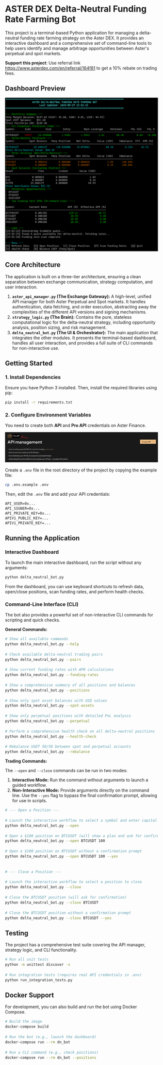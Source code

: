 # ASTER DEX Delta-Neutral Funding Rate Farming Bot

This project is a terminal-based Python application for managing a delta-neutral funding rate farming strategy on the Aster DEX. It provides an interactive dashboard and a comprehensive set of command-line tools to help users identify and manage arbitrage opportunities between Aster's perpetual and spot markets.

**Support this project**: Use referral link https://www.asterdex.com/en/referral/164f81 to get a 10% rebate on trading fees.

## Dashboard Preview

<img src="terminal.png" alt="Terminal Screenshot" width="800"/>

## Core Architecture

The application is built on a three-tier architecture, ensuring a clean separation between exchange communication, strategy computation, and user interaction.

1.  **`aster_api_manager.py` (The Exchange Gateway):** A high-level, unified API manager for both Aster Perpetual and Spot markets. It handles authentication, data fetching, and order execution, abstracting away the complexities of the different API versions and signing mechanisms.
2.  **`strategy_logic.py` (The Brain):** Contains the pure, stateless computational logic for the delta-neutral strategy, including opportunity analysis, position sizing, and risk management.
3.  **`delta_neutral_bot.py` (The UI & Orchestrator):** The main application that integrates the other modules. It presents the terminal-based dashboard, handles all user interaction, and provides a full suite of CLI commands for non-interactive use.

## Getting Started

### 1. Install Dependencies

Ensure you have Python 3 installed. Then, install the required libraries using pip:

```bash
pip install -r requirements.txt
```

### 2. Configure Environment Variables

You need to create both **API** and **Pro API** credentials on Aster Finance.

![API Management](APIs.png)

Create a `.env` file in the root directory of the project by copying the example file:

```bash
cp .env.example .env
```

Then, edit the `.env` file and add your API credentials:

```
API_USER=0x...
API_SIGNER=0x...
API_PRIVATE_KEY=0x...
APIV1_PUBLIC_KEY=...
APIV1_PRIVATE_KEY=...
```

## Running the Application

### Interactive Dashboard

To launch the main interactive dashboard, run the script without any arguments:

```bash
python delta_neutral_bot.py
```

From the dashboard, you can use keyboard shortcuts to refresh data, open/close positions, scan funding rates, and perform health checks.

### Command-Line Interface (CLI)

The bot also provides a powerful set of non-interactive CLI commands for scripting and quick checks.

**General Commands:**

```bash
# Show all available commands
python delta_neutral_bot.py --help

# Check available delta-neutral trading pairs
python delta_neutral_bot.py --pairs

# Show current funding rates with APR calculations
python delta_neutral_bot.py --funding-rates

# Show a comprehensive summary of all positions and balances
python delta_neutral_bot.py --positions

# Show only spot asset balances with USD values
python delta_neutral_bot.py --spot-assets

# Show only perpetual positions with detailed PnL analysis
python delta_neutral_bot.py --perpetual

# Perform a comprehensive health check on all delta-neutral positions
python delta_neutral_bot.py --health-check

# Rebalance USDT 50/50 between spot and perpetual accounts
python delta_neutral_bot.py --rebalance
```

**Trading Commands:**

The `--open` and `--close` commands can be run in two modes:

1.  **Interactive Mode:** Run the command without arguments to launch a guided workflow.
2.  **Non-Interactive Mode:** Provide arguments directly on the command line. Use the `--yes` flag to bypass the final confirmation prompt, allowing for use in scripts.

```bash
# --- Open a Position ---

# Launch the interactive workflow to select a symbol and enter capital
python delta_neutral_bot.py --open

# Open a $100 position on BTCUSDT (will show a plan and ask for confirmation)
python delta_neutral_bot.py --open BTCUSDT 100

# Open a $100 position on BTCUSDT without a confirmation prompt
python delta_neutral_bot.py --open BTCUSDT 100 --yes


# --- Close a Position ---

# Launch the interactive workflow to select a position to close
python delta_neutral_bot.py --close

# Close the BTCUSDT position (will ask for confirmation)
python delta_neutral_bot.py --close BTCUSDT

# Close the BTCUSDT position without a confirmation prompt
python delta_neutral_bot.py --close BTCUSDT --yes
```

## Testing

The project has a comprehensive test suite covering the API manager, strategy logic, and CLI functionality.

```bash
# Run all unit tests
python -m unittest discover -v

# Run integration tests (requires real API credentials in .env)
python run_integration_tests.py
```

## Docker Support

For development, you can also build and run the bot using Docker Compose.

```bash
# Build the image
docker-compose build

# Run the bot (e.g., launch the dashboard)
docker-compose run --rm dn_bot

# Run a CLI command (e.g., check positions)
docker-compose run --rm dn_bot --positions
```